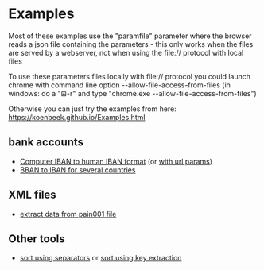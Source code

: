 # Examples

Most of these examples use the "paramfile" parameter where the browser reads a json file containing the parameters - this only works when the files are served by a webserver, not when using the file:// protocol with local files

To use these parameters files locally with file:// protocol you could launch chrome with command line option --allow-file-access-from-files (in windows: do a "⊞-r" and type "chrome.exe --allow-file-access-from-files")

Otherwise you can just try the examples from here: <https://koenbeek.github.io/Examples.html>

## bank accounts

- [Computer IBAN to human IBAN format](https://koenbeek.github.io/webtools/replace.html?paramfile=examples/computerIBANtohumanIBAN.json) (or [with url params](https://koenbeek.github.io/webtools/replace.html?matchpat=.{4}&reppat=%24%26%20&itxt=LU680101576806700096%0AFR7630004000033366175096859%0AES3820951234610304500770%0APL60105000996370639354620713%0AES7804879876521231001632%0ANL31ABNA2057285030%0APT50002700007760748336709%0AFR7620041010054295993916028%0ANL27INGB0243608535%0AIT97T0542811101014609483786%0ALU790010768994155852%0AFR7630004000035166056224336%0ANL86RABO6039596031%0ABE13299810640039%0ALU280014618950303508))
- [BBAN to IBAN for several countries](https://koenbeek.github.io/webtools/bban2iban.html?paramfile=examples/BBAN2IBAN.json)

## XML files

- [extract data from pain001 file](https://koenbeek.github.io/webtools/xpathslist.html?paramfile=examples/pain001.json)

## Other tools

- [sort using separators](https://koenbeek.github.io/webtools/sort.html?paramfile=examples/sort.json) or [sort using key extraction](https://koenbeek.github.io/webtools/sort.html?paramfile=examples/sort2.json)
